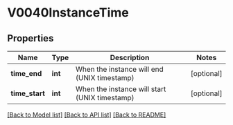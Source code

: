# V0040InstanceTime

## Properties
Name | Type | Description | Notes
------------ | ------------- | ------------- | -------------
**time_end** | **int** | When the instance will end (UNIX timestamp) | [optional] 
**time_start** | **int** | When the instance will start (UNIX timestamp) | [optional] 

[[Back to Model list]](../README.md#documentation-for-models) [[Back to API list]](../README.md#documentation-for-api-endpoints) [[Back to README]](../README.md)


